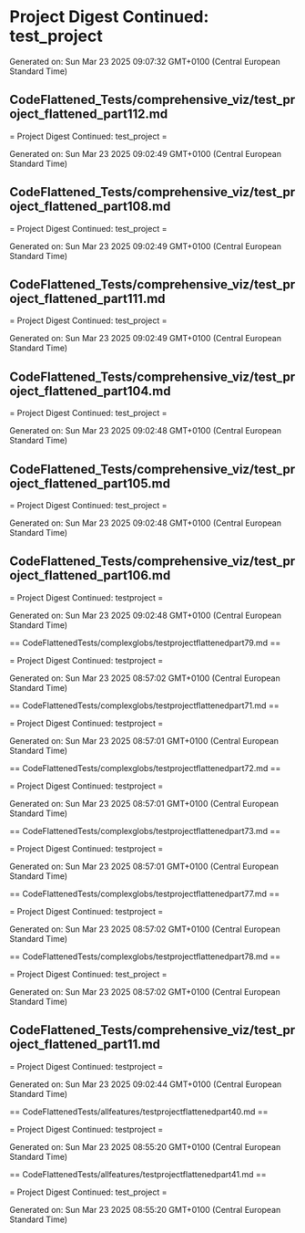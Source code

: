 # Project Digest Continued: test_project
Generated on: Sun Mar 23 2025 09:07:32 GMT+0100 (Central European Standard Time)


## CodeFlattened_Tests/comprehensive_viz/test_project_flattened_part112.md <a id="test_project_flattened_part112_md"></a>

= Project Digest Continued: test_project =

Generated on: Sun Mar 23 2025 09:02:49 GMT+0100 (Central European Standard Time)
## CodeFlattened_Tests/comprehensive_viz/test_project_flattened_part108.md <a id="test_project_flattened_part108_md"></a>

= Project Digest Continued: test_project =

Generated on: Sun Mar 23 2025 09:02:49 GMT+0100 (Central European Standard Time)
## CodeFlattened_Tests/comprehensive_viz/test_project_flattened_part111.md <a id="test_project_flattened_part111_md"></a>

= Project Digest Continued: test_project =

Generated on: Sun Mar 23 2025 09:02:49 GMT+0100 (Central European Standard Time)
## CodeFlattened_Tests/comprehensive_viz/test_project_flattened_part104.md <a id="test_project_flattened_part104_md"></a>

= Project Digest Continued: test_project =

Generated on: Sun Mar 23 2025 09:02:48 GMT+0100 (Central European Standard Time)
## CodeFlattened_Tests/comprehensive_viz/test_project_flattened_part105.md <a id="test_project_flattened_part105_md"></a>

= Project Digest Continued: test_project =

Generated on: Sun Mar 23 2025 09:02:48 GMT+0100 (Central European Standard Time)
## CodeFlattened_Tests/comprehensive_viz/test_project_flattened_part106.md <a id="test_project_flattened_part106_md"></a>

= Project Digest Continued: testproject =

Generated on: Sun Mar 23 2025 09:02:48 GMT+0100 (Central European Standard Time)

== CodeFlattenedTests/complexglobs/testprojectflattenedpart79.md <a id="testprojectflattenedpart79md"></a> ==

= Project Digest Continued: testproject =

Generated on: Sun Mar 23 2025 08:57:02 GMT+0100 (Central European Standard Time)

== CodeFlattenedTests/complexglobs/testprojectflattenedpart71.md <a id="testprojectflattenedpart71md"></a> ==

= Project Digest Continued: testproject =

Generated on: Sun Mar 23 2025 08:57:01 GMT+0100 (Central European Standard Time)

== CodeFlattenedTests/complexglobs/testprojectflattenedpart72.md <a id="testprojectflattenedpart72md"></a> ==

= Project Digest Continued: testproject =

Generated on: Sun Mar 23 2025 08:57:01 GMT+0100 (Central European Standard Time)

== CodeFlattenedTests/complexglobs/testprojectflattenedpart73.md <a id="testprojectflattenedpart73md"></a> ==

= Project Digest Continued: testproject =

Generated on: Sun Mar 23 2025 08:57:01 GMT+0100 (Central European Standard Time)

== CodeFlattenedTests/complexglobs/testprojectflattenedpart77.md <a id="testprojectflattenedpart77md"></a> ==

= Project Digest Continued: testproject =

Generated on: Sun Mar 23 2025 08:57:02 GMT+0100 (Central European Standard Time)

== CodeFlattenedTests/complexglobs/testprojectflattenedpart78.md <a id="testprojectflattenedpart78md"></a> ==

= Project Digest Continued: test_project =

Generated on: Sun Mar 23 2025 08:57:02 GMT+0100 (Central European Standard Time)
## CodeFlattened_Tests/comprehensive_viz/test_project_flattened_part11.md <a id="test_project_flattened_part11_md"></a>

= Project Digest Continued: testproject =

Generated on: Sun Mar 23 2025 09:02:44 GMT+0100 (Central European Standard Time)

== CodeFlattenedTests/allfeatures/testprojectflattenedpart40.md <a id="testprojectflattenedpart40md"></a> ==

= Project Digest Continued: testproject =

Generated on: Sun Mar 23 2025 08:55:20 GMT+0100 (Central European Standard Time)

== CodeFlattenedTests/allfeatures/testprojectflattenedpart41.md <a id="testprojectflattenedpart41md"></a> ==

= Project Digest Continued: test_project =

Generated on: Sun Mar 23 2025 08:55:20 GMT+0100 (Central European Standard Time)